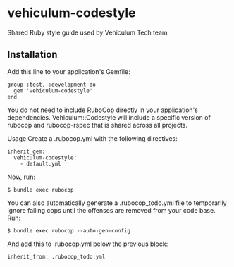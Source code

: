 # vehiculum-codestyle

Shared Ruby style guide used by Vehiculum Tech team

## Installation
Add this line to your application's Gemfile:

```
group :test, :development do
  gem 'vehiculum-codestyle'
end
```

You do not need to include RuboCop directly in your application's dependencies. Vehiculum::Codestyle will include a specific version of rubocop and rubocop-rspec that is shared across all projects.

Usage
Create a .rubocop.yml with the following directives:

```
inherit_gem:
  vehiculum-codestyle:
    - default.yml
```

Now, run:

```
$ bundle exec rubocop
```

You can also automatically generate a .rubocop_todo.yml file to temporarily ignore failing cops until the offenses are removed from your code base. Run:

```
$ bundle exec rubocop --auto-gen-config
```

And add this to .rubocop.yml below the previous block:

```
inherit_from: .rubocop_todo.yml
```
